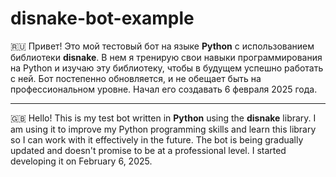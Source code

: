 # disnake-bot-example

🇷🇺 Привет! Это мой тестовый бот на языке **Python** с использованием библиотеки **disnake**. В нем я тренирую свои навыки программирования на Python и изучаю эту библиотеку, чтобы в будущем успешно работать с ней. Бот постепенно обновляется, и не обещает быть на профессиональном уровне. Начал его создавать 6 февраля 2025 года.
___

🇬🇧 Hello! This is my test bot written in **Python** using the **disnake** library. I am using it to improve my Python programming skills and learn this library so I can work with it effectively in the future. The bot is being gradually updated and doesn't promise to be at a professional level. I started developing it on February 6, 2025.